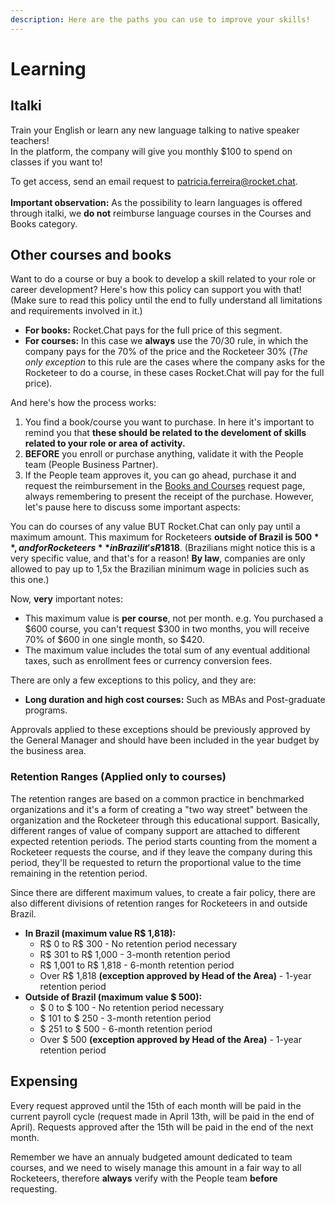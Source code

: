 ```yaml
---
description: Here are the paths you can use to improve your skills!
---
```


# Learning

## Italki

Train your English or learn any new language talking to native speaker teachers!\
In the platform, the company will give you monthly $100 to spend on classes if you want to!

To get access, send an email request to patricia.ferreira@rocket.chat.\
\
**Important observation:** As the possibility to learn languages is offered through italki, we **do not** reimburse language courses in the Courses and Books category.

## Other courses and books

Want to do a course or buy a book to develop a skill related to your role or career development? Here's how this policy can support you with that! (Make sure to read this policy until the end to fully understand all limitations and requirements involved in it.)

* **For books:** Rocket.Chat pays for the full price of this segment.
* **For courses:** In this case we **always** use the 70/30 rule, in which the company pays for the 70% of the price and the Rocketeer 30% (_The only exception_ to this rule are the cases where the company asks for the Rocketeer to do a course, in these cases Rocket.Chat will pay for the full price).&#x20;

And here's how the process works:

1. You find a book/course you want to purchase. In here it's important to remind you that **these should be related to the develoment of skills related to your role or area of activity.**
2. **BEFORE** you enroll or purchase anything, validate it with the People team (People Business Partner).
3. If the People team approves it, you can go ahead, purchase it and request the reimbursement in the [Books and Courses](https://people.zoho.com/rocketchat/zp#compensation/form/listview-formId:524549000001045001/viewId:524549000001045003) request page, always remembering to present the receipt of the purchase. However, let's pause here to discuss some important aspects:

You can do courses of any value BUT Rocket.Chat can only pay until a maximum amount. This maximum for Rocketeers **outside of Brazil is $500**, and for Rocketeers **in Brazil it's R$1818**. (Brazilians might notice this is a very specific value, and that's for a reason! **By law**, companies are only allowed to pay up to 1,5x the Brazilian minimum wage in policies such as this one.) &#x20;

Now, **very** important notes:

* This maximum value is **per course**, not per month. e.g. You purchased a $600 course, you can't request $300 in two months, you will receive 70% of $600 in one single month, so $420.
* The maximum value includes the total sum of any eventual additional taxes, such as enrollment fees or currency conversion fees.

There are only a few exceptions to this policy, and they are:

* **Long duration and high cost courses:** Such as MBAs and Post-graduate programs.

Approvals applied to these exceptions should be previously approved by the General Manager and should have been included in the year budget by the business area.

### Retention Ranges (Applied only to courses)

The retention ranges are based on a common practice in benchmarked organizations and it's a form of creating a "two way street" between the organization and the Rocketeer through this educational support. Basically, different ranges of value of company support are attached to different expected retention periods. The period starts counting from the moment a Rocketeer requests the course, and if they leave the company during this period, they'll be requested to return the proportional value to the time remaining in the retention period.

Since there are different maximum values, to create a fair policy, there are also different divisions of retention ranges for Rocketeers in and outside Brazil.

* **In Brazil (maximum value R$ 1,818):**
  * R$ 0 to R$ 300 - No retention period necessary
  * R$ 301 to R$ 1,000 - 3-month retention period
  * R$ 1,001 to R$ 1,818 - 6-month retention period
  * Over R$ 1,818 **(exception approved by Head of the Area)** - 1-year retention period
* **Outside of Brazil (maximum value $ 500):**
  * $ 0 to $ 100 - No retention period necessary
  * $ 101 to $ 250 - 3-month retention period
  * $ 251 to $ 500 - 6-month retention period
  * Over $ 500 **(exception approved by Head of the Area)** - 1-year retention period

## Expensing

Every request approved until the 15th of each month will be paid in the current payroll cycle (request made in April 13th, will be paid in the end of April). Requests approved after the 15th will be paid in the end of the next month.

Remember we have an annualy budgeted amount dedicated to team courses, and we need to wisely manage this amount in a fair way to all Rocketeers, therefore **always** verify with the People team **before** requesting.
